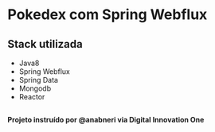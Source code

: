 # Pokedex com Spring Webflux

## Stack utilizada

  * Java8
  * Spring Webflux
  * Spring Data
  * Mongodb
  * Reactor
 

##
#### Projeto instruído por @anabneri via Digital Innovation One